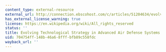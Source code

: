 ```yaml
---
content_type: external-resource
external_url: http://connection.ebscohost.com/c/articles/51204634/evolving-technological-strategy-advanced-air-defense-systems
has_external_license_warning: true
license: https://en.wikipedia.org/wiki/All_rights_reserved
status: ''
title: Evolving Technological Strategy in Advanced Air Defense Systems
uid: 704754ff-148b-46a6-8fff-bfb89c558fdc
wayback_url: ''
---
```

